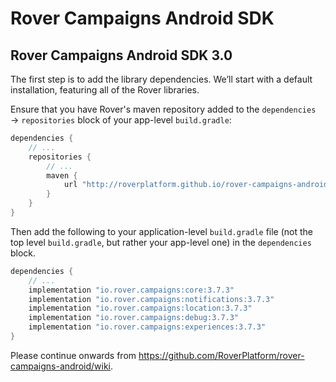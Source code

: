 # Rover Campaigns Android SDK

## Rover Campaigns Android SDK 3.0

The first step is to add the library dependencies. We’ll start with a default
installation, featuring all of the Rover libraries.

Ensure that you have Rover's maven repository added to the `dependencies` →
`repositories` block of your app-level `build.gradle`:

```groovy
dependencies {
    // ...
    repositories {
        // ...
        maven {
            url "http://roverplatform.github.io/rover-campaigns-android/maven"
        }
    }
}
```

Then add the following to your application-level `build.gradle` file (not the
top level `build.gradle`, but rather your app-level one) in the `dependencies`
block.

```groovy
dependencies {
    // ...
    implementation "io.rover.campaigns:core:3.7.3"
    implementation "io.rover.campaigns:notifications:3.7.3"
    implementation "io.rover.campaigns:location:3.7.3"
    implementation "io.rover.campaigns:debug:3.7.3"
    implementation "io.rover.campaigns:experiences:3.7.3"
}
```

Please continue onwards from https://github.com/RoverPlatform/rover-campaigns-android/wiki.
